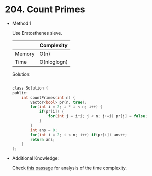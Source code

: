 # 204. Count Primes
- Method 1

    Use Eratosthenes sieve.

    | |   Complexity  |
    | ----------- | ----------- | 
    |  Memory     | O(n) | 
    |      Time       |  O(nloglogn) | 


    Solution:

    ``` h

    class Solution {
    public:
        int countPrimes(int n) {
            vector<bool> pr(n, true);
            for(int i = 2; i * i < n; i++) {
                if(pr[i]) {
                    for(int j = i*i; j < n; j+=i) pr[j] = false;
                }
            }
            int ans = 0;
            for(int i = 2; i < n; i++) if(pr[i]) ans++;
            return ans;
        }
    };

    ```


- Additional Knowledge:
       
    Check [this passage](https://oi-wiki.org/math/number-theory/sieve/) for analysis of the time complexity.



<br>